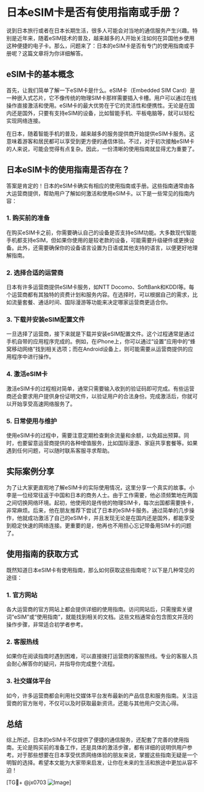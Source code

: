# 日本eSIM卡是否有使用指南或手册？

说到日本旅行或者在日本长期生活，很多人可能会对当地的通信服务产生兴趣。特别是近年来，随着eSIM技术的普及，越来越多的人开始关注如何在异国他乡使用这种便捷的电子卡。那么，问题来了：日本的eSIM卡是否有专门的使用指南或手册呢？这篇文章将为你详细解答。

## eSIM卡的基本概念

首先，让我们简单了解一下eSIM卡是什么。eSIM卡（Embedded SIM Card）是一种嵌入式芯片，它不像传统的物理SIM卡那样需要插入卡槽。用户可以通过在线操作直接激活和使用。eSIM卡的最大优势在于它的灵活性和便携性。无论是在国内还是国外，只要有支持eSIM的设备，比如智能手机、平板电脑等，就可以轻松实现网络连接。

在日本，随着智能手机的普及，越来越多的服务提供商开始提供eSIM卡服务。这意味着游客和居民都可以享受到更方便的通信体验。不过，对于初次接触eSIM卡的人来说，可能会觉得有点复杂。因此，一份清晰的使用指南就显得尤为重要了。

## 日本eSIM卡的使用指南是否存在？

答案是肯定的！日本的eSIM卡确实有相应的使用指南或手册。这些指南通常由各大运营商提供，帮助用户了解如何激活和使用eSIM卡。以下是一些常见的指南内容：

### 1. **购买前的准备**
在购买eSIM卡之前，你需要确认自己的设备是否支持eSIM功能。大多数现代智能手机都支持eSIM，但如果你使用的是较老款的设备，可能需要升级硬件或更换设备。此外，还需要确保你的设备语言设置为日语或其他支持的语言，以便更好地理解指南。

### 2. **选择合适的运营商**
日本有许多运营商提供eSIM卡服务，如NTT Docomo、SoftBank和KDDI等。每个运营商都有其独特的资费计划和服务内容。在选择时，可以根据自己的需求，比如流量套餐、通话时间、国际漫游等功能来决定哪家运营商更适合你。

### 3. **下载并安装eSIM配置文件**
一旦选择了运营商，接下来就是下载并安装eSIM配置文件。这个过程通常是通过手机自带的应用程序完成的。例如，在iPhone上，你可以通过“设置”应用中的“蜂窝移动网络”找到相关选项；而在Android设备上，则可能需要从运营商提供的应用程序中进行操作。

### 4. **激活eSIM卡**
激活eSIM卡的过程相对简单，通常只需要输入收到的验证码即可完成。有些运营商还会要求用户提供身份证明文件，以验证用户的合法身份。完成激活后，你就可以开始享受高速网络服务了。

### 5. **日常使用与维护**
使用eSIM卡的过程中，需要注意定期检查剩余流量和余额，以免超出预算。同时，也要留意运营商提供的各种增值服务，比如国际漫游、家庭共享套餐等。如果遇到任何问题，可以随时联系客服寻求帮助。

## 实际案例分享

为了让大家更直观地了解eSIM卡的实际使用情况，这里分享一个真实的故事。小李是一位经常往返于中国和日本的商务人士。由于工作需要，他必须频繁地在两国之间切换网络环境。起初，他使用的是传统的物理SIM卡，每次出国都需要换卡，非常麻烦。后来，他在朋友推荐下尝试了日本的eSIM卡服务。通过简单的几步操作，他就成功激活了自己的eSIM卡，并且发现无论是在国内还是国外，都能享受到稳定快速的网络连接。更重要的是，他再也不用担心忘记带备用SIM卡的问题了。

## 使用指南的获取方式

既然知道日本eSIM卡有使用指南，那么如何获取这些指南呢？以下是几种常见的途径：

### 1. **官方网站**
各大运营商的官方网站上都会提供详细的使用指南。访问网站后，只需搜索关键词“eSIM”或“使用指南”，就能找到相关的文档。这些文档通常会包含图文并茂的操作步骤，非常适合初学者参考。

### 2. **客服热线**
如果你在阅读指南时遇到困难，可以直接拨打运营商的客服热线。专业的客服人员会耐心解答你的疑问，并指导你完成整个流程。

### 3. **社交媒体平台**
如今，许多运营商都会利用社交媒体平台发布最新的产品信息和服务指南。关注运营商的官方账号，不仅可以及时获取最新资讯，还能与其他用户交流心得。

## 总结

综上所述，日本的eSIM卡不仅提供了便捷的通信服务，还配套了完善的使用指南。无论是购买前的准备工作，还是具体的激活步骤，都有详细的说明供用户参考。对于那些想要在日本享受优质网络体验的朋友来说，掌握这些指南无疑是一个明智的选择。希望本文能为大家带来启发，让你在未来的生活和旅途中更加从容不迫！

[TG💪+ @jx0703 ![Image](https://github.com/user-attachments/assets/dbca1d08-cadb-493c-b0ec-ad6f7a83f270)]